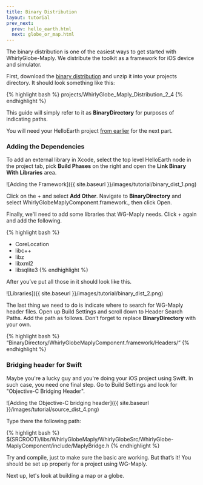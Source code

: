 ```yaml
---
title: Binary Distribution
layout: tutorial
prev_next:
  prev: hello_earth.html
  next: globe_or_map.html
---
```


The binary distribution is one of the easiest ways to get started with WhirlyGlobe-Maply.  We distribute the toolkit as a framework for iOS device and simulator.

First, download the [binary distribution](https://s3-us-west-1.amazonaws.com/whirlyglobemaplydistribution/WhirlyGlobe_Maply_Distribution_2_4.zip) and unzip it into your projects directory. It should look something like this:

{% highlight bash %}
projects/WhirlyGlobe_Maply_Distribution_2_4
{% endhighlight %}

This guide will simply refer to it as **BinaryDirectory** for purposes of indicating paths.

You will need your HelloEarth project [from earlier](hello_earth.html) for the next part.

### Adding the Dependencies

To add an external library in Xcode, select the top level HelloEarth node in the project tab, pick **Build Phases** on the right and open the **Link Binary With Libraries** area.

![Adding the Framework]({{ site.baseurl }}/images/tutorial/binary_dist_1.png)

Click on the + and select **Add Other**.  Navigate to **BinaryDirectory** and select WhirlyGlobeMaplyComponent.framework., then click Open.

Finally, we'll need to add some libraries that WG-Maply needs. Click + again and add the following.

{% highlight bash %}
+ CoreLocation
+ libc++
+ libz
+ libxml2
+ libsqlite3
{% endhighlight %}

After you’ve put all those in it should look like this.

![Libraries]({{ site.baseurl }}/images/tutorial/binary_dist_2.png)

The last thing we need to do is indicate where to search for WG-Maply header files. Open up Build Settings and scroll down to Header Search Paths. Add the path as follows.  Don’t forget to replace **BinaryDirectory** with your own.

{% highlight bash %}
“BinaryDirectory/WhirlyGlobeMaplyComponent.framework/Headers/“
{% endhighlight %}

### Bridging header for Swift

Maybe you're a lucky guy and you're doing your iOS project using Swift. In such case, you need one final step. Go to Build Settings and look for "Objective-C Bridging Header".

![Adding the Objective-C bridging header]({{ site.baseurl }}/images/tutorial/source_dist_4.png)

Type there the following path:

{% highlight bash %}
$(SRCROOT)/libs/WhirlyGlobeMaply/WhirlyGlobeSrc/WhirlyGlobe-MaplyComponent/include/MaplyBridge.h
{% endhighlight %}


Try and compile, just to make sure the basic are working.  But that’s it!  You should be set up properly for a project using WG-Maply.

Next up, let's look at building a map or a globe.
